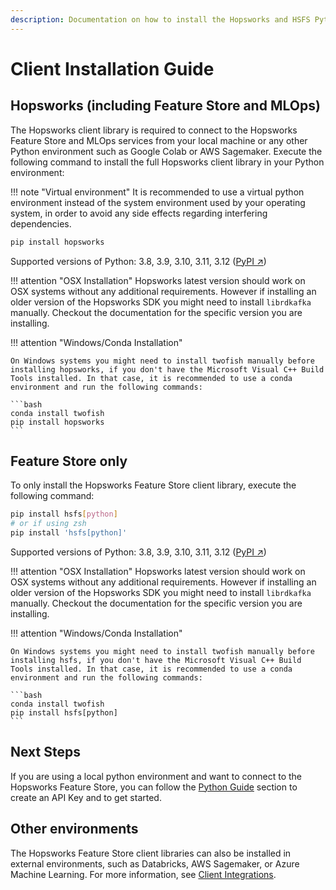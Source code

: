 ```yaml
---
description: Documentation on how to install the Hopsworks and HSFS Python libraries, including the specific requirements for Mac OSX and Windows.
---
```

# Client Installation Guide

## Hopsworks (including Feature Store and MLOps)
The Hopsworks client library is required to connect to the Hopsworks Feature Store and MLOps services from your local machine or any other Python environment such as Google Colab or AWS Sagemaker. Execute the following command to install the full Hopsworks client library in your Python environment:

!!! note "Virtual environment"
    It is recommended to use a virtual python environment instead of the system environment used by your operating system, in order to avoid any side effects regarding interfering dependencies.

```bash
pip install hopsworks
```
Supported versions of Python: 3.8, 3.9, 3.10, 3.11, 3.12 ([PyPI ↗](https://pypi.org/project/hopsworks/))

!!! attention "OSX Installation"
    Hopsworks latest version should work on OSX systems without any additional requirements. However if installing an older version of the Hopsworks SDK you might need to install `librdkafka` manually. Checkout the documentation for the specific version you are installing.

!!! attention "Windows/Conda Installation"

    On Windows systems you might need to install twofish manually before installing hopsworks, if you don't have the Microsoft Visual C++ Build Tools installed. In that case, it is recommended to use a conda environment and run the following commands:
    
    ```bash
    conda install twofish
    pip install hopsworks
    ```

## Feature Store only
To only install the Hopsworks Feature Store client library, execute the following command:

```bash
pip install hsfs[python]
# or if using zsh
pip install 'hsfs[python]'
```
Supported versions of Python: 3.8, 3.9, 3.10, 3.11, 3.12 ([PyPI ↗](https://pypi.org/project/hsfs/))

!!! attention "OSX Installation"
    Hopsworks latest version should work on OSX systems without any additional requirements. However if installing an older version of the Hopsworks SDK you might need to install `librdkafka` manually. Checkout the documentation for the specific version you are installing.

!!! attention "Windows/Conda Installation"

    On Windows systems you might need to install twofish manually before installing hsfs, if you don't have the Microsoft Visual C++ Build Tools installed. In that case, it is recommended to use a conda environment and run the following commands:
    
    ```bash
    conda install twofish
    pip install hsfs[python]
    ```

## Next Steps

If you are using a local python environment and want to connect to the Hopsworks Feature Store, you can follow the [Python Guide](../integrations/python.md#generate-an-api-key) section to create an API Key and to get started.

## Other environments

The Hopsworks Feature Store client libraries can also be installed in external environments, such as Databricks, AWS Sagemaker, or Azure Machine Learning. For more information, see [Client Integrations](../integrations/index.md).

